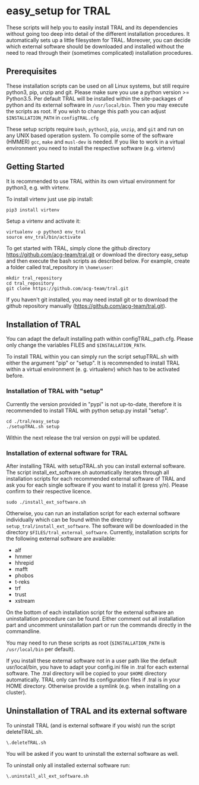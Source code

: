# easy_setup for TRAL

These scripts will help you to easily install TRAL and its dependencies without going too deep into detail of the different installation procedures.
It automatically sets up a little filesystem for TRAL.
Moreover, you can decide which external software should be downloaded and installed without the need to read through their (sometimes complicated) installation procedures.


## Prerequisites

These installation scripts can be used on all Linux systems, but still require python3, pip, unzip and git.
Please make sure you use a python version >= Python3.5.
Per default TRAL will be installed within the site-packages of python and its external software in ``/usr/local/bin``. Then you may execute the scripts as root.
If you wish to change this path you can adjust 
``$INSTALLATION_PATH`` in ``configTRAL.cfg``

These setup scripts require ``bash``, ``python3``, ``pip``, ``unzip``, and ``git`` and run on any UNIX based operation system.
To compile some of the software (HMMER) ``gcc``, ``make`` and ``musl-dev`` is needed.
If you like to work in a virtual environment you need to install the respective software (e.g. virtenv)

## Getting Started

It is recommended to use TRAL within its own virtual environment for python3, e.g. with virtenv.

To install virtenv just use pip install:

```
pip3 install virtenv
```
Setup a virtenv and activate it:
```
virtualenv -p python3 env_tral
source env_tral/bin/activate
```
To get started with TRAL, simply clone the github directory https://github.com/acg-team/tral.git or download the directory easy_setup and then execute the bash scripts as described below. For example, create a folder called tral_repository in ``\home\user``:
```
mkdir tral_repository
cd tral_repository
git clone https://github.com/acg-team/tral.git
```

If you haven't git installed, you may need install git or to download the github repository manually (https://github.com/acg-team/tral.git).

## Installation of TRAL

You can adapt the default installing path within configTRAL_path.cfg. Please only change the variables FILES and ``$INSTALLATION_PATH``.

To install TRAL within you can simply run the script setupTRAL.sh with either the argument "pip" or "setup".
It is recommended to install TRAL within a virtual environment (e. g. virtualenv) which has to be activated before.

### Installation of TRAL with "setup"

Currently the version provided in "pypi" is not up-to-date, therefore it is recommended to install TRAL with python setup.py install "setup". 

```
cd ./tral/easy_setup
./setupTRAL.sh setup
```

Within the next release the tral version on pypi will be updated.

### Installation of external software for TRAL

After installing TRAL with setupTRAL.sh you can install external software. 
The script install_ext_software.sh automatically iterates through all installation scripts for each recommended external software of TRAL and ask you for each single software if you want to install it (press y/n). Please confirm to their respective licence.

```
sudo ./install_ext_software.sh
```

Otherwise, you can run an installation script for each external software individually which can be found within the directory ``setup_tral/install_ext_software``.
The software will be downloaded in the directory ``$FILES/tral_external_software``.
Currently, installation scripts for the following external software are available:

- alf
- hmmer
- hhrepid
- mafft
- phobos
- t-reks
- trf
- trust
- xstream

On the bottom of each installation script for the external software an uninstallation procedure can be found.
Either comment out all installation part and uncomment uninstallation part or run the commands directly in the commandline.
 
You may need to run these scripts as root (``$INSTALLATION_PATH`` is ``/usr/local/bin`` per default).

If you install these external software not in a user path like the default usr/local/bin, you have to adapt your config.ini file in .tral for each external software. The .tral directory will be copied to your ``$HOME`` directory automatically. TRAL only can find its configuration files if .tral is in your HOME directory. Otherwise provide a symlink (e.g. when installing on a cluster).

## Uninstallation of TRAL and its external software

To uninstall TRAL (and is external software if you wish) run the script deleteTRAL.sh.

```
\.deleteTRAL.sh
```
You will be asked if you want to uninstall the external software as well.

To uninstall only all installed external software run:

```
\.uninstall_all_ext_software.sh
```
